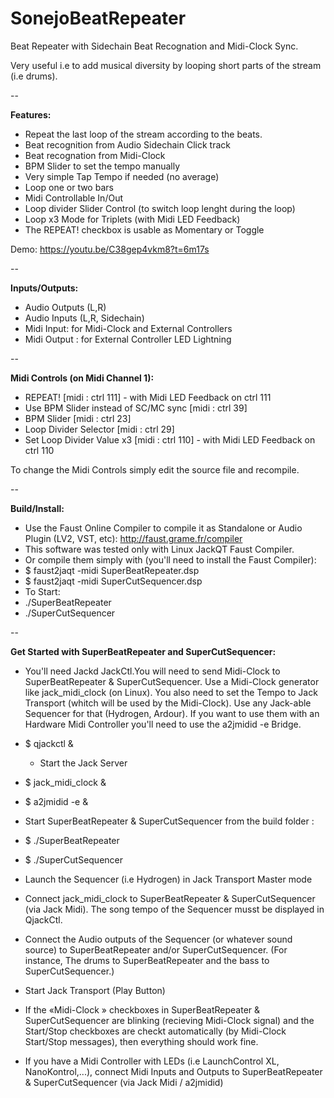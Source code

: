 # SonejoBeatRepeater
Beat Repeater with Sidechain Beat Recognation and Midi-Clock Sync.

Very useful i.e to add musical diversity by looping short parts of the stream (i.e drums).

--

__Features:__
* Repeat the last loop of the stream according to the beats.
* Beat recognition from Audio Sidechain Click track 
* Beat recognation from Midi-Clock
* BPM Slider to set the tempo manually
* Very simple Tap Tempo if needed (no average)
* Loop one or two bars
* Midi Controllable In/Out
* Loop divider Slider Control (to switch loop lenght during the loop)
* Loop x3 Mode for Triplets (with Midi LED Feedback)
* The REPEAT! checkbox is usable as Momentary or Toggle

Demo: https://youtu.be/C38gep4vkm8?t=6m17s


-- 

__Inputs/Outputs:__
* Audio Outputs (L,R)
* Audio Inputs (L,R, Sidechain)
* Midi Input: for Midi-Clock and External Controllers
* Midi Output : for External Controller LED Lightning 

--

__Midi Controls (on Midi Channel 1):__
* REPEAT! [midi : ctrl 111] - with Midi LED Feedback on ctrl 111
* Use BPM Slider instead of SC/MC sync [midi : ctrl 39]
* BPM Slider [midi : ctrl 23]
* Loop Divider Selector [midi : ctrl 29]
* Set Loop Divider Value x3 [midi : ctrl 110] - with Midi LED Feedback on ctrl 110

To change the Midi Controls simply edit the source file and recompile.

--

__Build/Install:__
* Use the Faust Online Compiler to compile it as Standalone or Audio Plugin (LV2, VST, etc): http://faust.grame.fr/compiler
* This software was tested only with Linux JackQT Faust Compiler.
* Or compile them simply with (you'll need to install the Faust Compiler): 
* $ faust2jaqt -midi SuperBeatRepeater.dsp
* $ faust2jaqt -midi SuperCutSequencer.dsp
* To Start:
* ./SuperBeatRepeater
* ./SuperCutSequencer

--

__Get Started with SuperBeatRepeater and SuperCutSequencer:__

* You'll need Jackd JackCtl.You will need to send Midi-Clock to SuperBeatRepeater & SuperCutSequencer. Use a Midi-Clock generator like jack_midi_clock (on Linux). You also need to set the Tempo to Jack Transport (whitch will be used by the Midi-Clock). Use any Jack-able Sequencer for that (Hydrogen, Ardour). If you want to use them with an Hardware Midi Controller you'll need to use the a2jmidid -e Bridge.

* $ qjackctl &
    * Start the Jack Server
* $ jack_midi_clock &
* $ a2jmidid -e &
* Start SuperBeatRepeater & SuperCutSequencer from the build folder :
* $ ./SuperBeatRepeater
* $ ./SuperCutSequencer

* Launch the Sequencer (i.e Hydrogen) in Jack Transport Master mode

* Connect jack_midi_clock to SuperBeatRepeater & SuperCutSequencer (via Jack Midi). The song tempo of the Sequencer musst be displayed in QjackCtl.

* Connect the Audio outputs of the Sequencer (or whatever sound source) to SuperBeatRepeater and/or SuperCutSequencer. (For instance, The drums to SuperBeatRepeater and the bass to SuperCutSequencer.)

* Start Jack Transport (Play Button)

* If the «Midi-Clock » checkboxes in SuperBeatRepeater & SuperCutSequencer are blinking (recieving Midi-Clock signal) and the Start/Stop checkboxes are checkt automatically (by Midi-Clock Start/Stop messages), then everything should work fine.

* If you have a Midi Controller with LEDs (i.e LaunchControl XL, NanoKontrol,...), connect Midi Inputs and Outputs to SuperBeatRepeater & SuperCutSequencer (via Jack Midi / a2jmidid)


